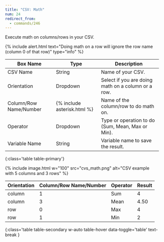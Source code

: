 ```yaml
---
title: "CSV: Math"
num: 24
redirect_from:
  - commands/246
---
```


Execute math on columns/rows in your CSV.

{% include alert.html text="Doing math on a row will ignore the row name (column 0 of that row)" type="info" %} 

| Box Name | Type | Description |
|-------|--------|--------
|CSV Name|String|Name of your CSV.
|Orientation|Dropdown|Select if you are doing math on a column or a row.
|Column/Row Name/Number|{% include asterisk.html %}|Name of the column/row to do math on.
|Operator|Dropdown|Type or operation to do (Sum, Mean, Max or Min).
|Variable Name|String|Variable name to save the result.
{:class='table table-primary'}

{% include image.html w="100" src="cvs_math.png" alt="CSV example with 5 columns and 3 rows" %}

|Orientation|Column/Row Name/Number|Operator|Result|
|-------|--------|--------|--------
|column| 1 |Sum|4
|column| 3 |Mean|4.50
|row| 0 |Max|4
|row| 1 |Min|2
{:class='table table-secondary w-auto table-hover data-toggle='table' text-break }
